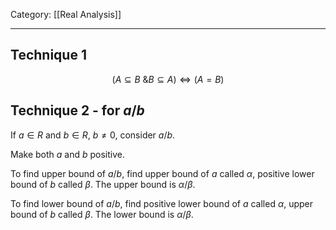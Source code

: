 Category: [[Real Analysis]]
___
## Technique 1
$$(A\subseteq B\ \& B\subseteq A) \iff (A=B)$$
## Technique 2 - for $a/b$
If $a\in R$ and $b\in R$, $b\neq 0$, consider $a/b$. 

Make both $a$ and $b$ positive. 

To find upper bound of $a/b$, find upper bound of $a$ called $\alpha$, positive lower bound of $b$ called $\beta$. The upper bound is $\alpha/\beta$.

To find lower bound of $a/b$, find positive lower bound of $a$ called $\alpha$, upper bound of $b$ called $\beta$. The lower bound is $\alpha/\beta$. 
